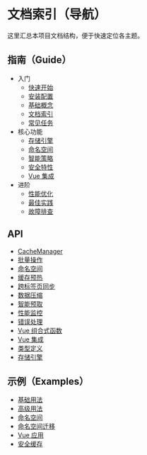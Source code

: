 # 文档索引（导航）

这里汇总本项目文档结构，便于快速定位各主题。

## 指南（Guide）
- 入门
  - [快速开始](/guide/getting-started)
  - [安装配置](/guide/installation)
  - [基础概念](/guide/concepts)
  - [文档索引](/guide/overview)
  - [常见任务](/guide/common-tasks)
- 核心功能
  - [存储引擎](/guide/storage-engines)
  - [命名空间](/guide/namespaces)
  - [智能策略](/guide/smart-strategy)
  - [安全特性](/guide/security)
  - [Vue 集成](/guide/vue-integration)
- 进阶
  - [性能优化](/guide/performance)
  - [最佳实践](/guide/best-practices)
  - [故障排查](/guide/troubleshooting)

## API
- [CacheManager](/api/cache-manager)
- [批量操作](/api/batch)
- [命名空间](/api/namespace)
- [缓存预热](/api/warmup)
- [跨标签页同步](/api/sync)
- [数据压缩](/api/compression)
- [智能预取](/api/prefetch)
- [性能监控](/api/performance-monitor)
- [错误处理](/api/error-handling)
- [Vue 组合式函数](/api/vue-composables)
- [Vue 集成](/api/vue-integration)
- [类型定义](/api/types)
- [存储引擎](/api/storage-engines)

## 示例（Examples）
- [基础用法](/examples/basic-usage)
- [高级用法](/examples/advanced-usage)
- [命名空间](/examples/namespaces)
- [命名空间迁移](/examples/namespace-migration)
- [Vue 应用](/examples/vue-app)
- [安全缓存](/examples/secure-cache)

